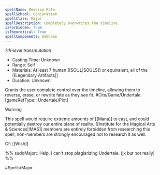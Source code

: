 ```yaml
---
spellName: Reverse Fate
spellSchool: Conjuration
spellClass: Major
spellDescription: Completely overwrites the timeline.
isForbidden: True
isTheoretical: True
spellComponents: Unknown
---
```


*?th-level transmutation*

- Casting Time: Unknown
- Range: Self
- Materials: At least 7 human [[SOUL|SOULS]] or equivalent, all of the [[Legendary Artifacts]]
- Duration: Unknown

Grants the user complete control over the timeline, allowing them to reverse, erase, or rewrite fate as they see fit.
#Cite/Game/Undertale [gameRefType:: Undertale/Plot]

>[!warning]
>This spell would require extreme amounts of [[Mana]] to cast, and could potentially destroy our entire plane of reality. [[Institute for the Magical Arts & Sciences|IMAS]] members are entirely forbidden from researching this spell; non-members are strongly encouraged not to research it as well.

Cf: [[Wish]]

%%
sudoMajor:: Help, I can't stop plagiarizing Undertale. (jk but not really)
%%

#Spells/Major 